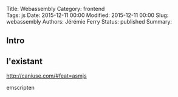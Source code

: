 Title: Webassembly
Category: frontend  
Tags: js
Date: 2015-12-11 00:00
Modified: 2015-12-11 00:00
Slug: webassembly
Authors: Jérémie Ferry
Status: published
Summary:

## Intro

## l'existant

http://caniuse.com/#feat=asmjs

emscripten
